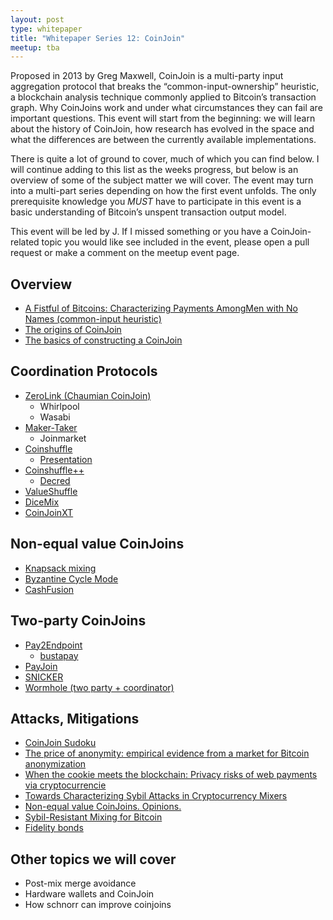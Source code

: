 ```yaml
---
layout: post
type: whitepaper
title: "Whitepaper Series 12: CoinJoin"
meetup: tba
---
```


Proposed in 2013 by Greg Maxwell, CoinJoin is a multi-party input aggregation protocol that breaks the “common-input-ownership” heuristic, a blockchain analysis technique commonly applied to Bitcoin’s transaction graph. Why CoinJoins work and under what circumstances they can fail are important questions. This event will start from the beginning: we will learn about the history of CoinJoin, how research has evolved in the space and what the differences are between the currently available implementations.

There is quite a lot of ground to cover, much of which you can find below. I will continue adding to this list as the weeks progress, but below is an overview of some of the subject matter we will cover. The event may turn into a multi-part series depending on how the first event unfolds. The only prerequisite knowledge you *MUST* have to participate in this event is a basic understanding of Bitcoin’s unspent transaction output model. 

This event will be led by J. If I missed something or you have a CoinJoin-related topic you would like see included in the event, please open a pull request or make a comment on the meetup event page. 

## Overview
- [A Fistful of Bitcoins: Characterizing Payments AmongMen with No Names (common-input heuristic)](https://cseweb.ucsd.edu/~smeiklejohn/files/imc13.pdf)
- [The origins of CoinJoin](https://bitcointalk.org/index.php?topic=279249.0)
- [The basics of constructing a CoinJoin](https://bitcoin.org/en/contracts-guide#coinjoin)

## Coordination Protocols
- [ZeroLink (Chaumian CoinJoin)](https://github.com/nopara73/ZeroLink/blob/master/README.md)
  - Whirlpool
  - Wasabi
- [Maker-Taker](https://github.com/JoinMarket-Org/JoinMarket-Docs/blob/master/High-level-design.md#maker)
  - Joinmarket
- [Coinshuffle](https://petsymposium.org/2014/papers/Ruffing.pdf)
  - [Presentation](https://pdfs.semanticscholar.org/1ed4/b1b4e2b7fd154dc3060b2382d4de79ea3994.pdf)
- [Coinshuffle++](https://www.ndss-symposium.org/wp-content/uploads/2017/09/ndss201701-4RuffingPaper.pdf)
  - [Decred](https://cspp.decred.org/)
- [ValueShuffle](https://eprint.iacr.org/2017/238.pdf)
- [DiceMix](https://eprint.iacr.org/2016/824)
- [CoinJoinXT](https://joinmarket.me/blog/blog/coinjoinxt/)

## Non-equal value CoinJoins
- [Knapsack mixing](https://www.comsys.rwth-aachen.de/fileadmin/papers/2017/2017-maurer-trustcom-coinjoin.pdf)
- [Byzantine Cycle Mode](https://bitcointalk.org/index.php?topic=752260.0)
- [CashFusion](https://github.com/cashshuffle/spec/blob/master/CASHFUSION.md)

## Two-party CoinJoins
- [Pay2Endpoint](https://blockstream.com/2018/08/08/en-improving-privacy-using-pay-to-endpoint/)
  - [bustapay](https://lists.linuxfoundation.org/pipermail/bitcoin-dev/2018-August/016340.html)
- [PayJoin](https://joinmarket.me/blog/blog/payjoin/)
- [SNICKER](https://joinmarket.me/blog/blog/snicker/)
- [Wormhole (two party + coordinator)](https://lists.linuxfoundation.org/pipermail/bitcoin-dev/2020-January/017585.html)

## Attacks, Mitigations
- [CoinJoin Sudoku](https://www.coinjoinsudoku.com/)
- [The price of anonymity: empirical evidence from a market for Bitcoin anonymization](https://academic.oup.com/cybersecurity/article/3/2/127/4057584)
- [When the cookie meets the blockchain: Privacy risks of web payments via cryptocurrencie](https://arxiv.org/pdf/1708.04748.pdf)
- [Towards Characterizing Sybil Attacks in Cryptocurrency Mixers](https://eprint.iacr.org/2019/1111.pdf)
- [Non-equal value CoinJoins. Opinions.](https://lists.linuxfoundation.org/pipermail/bitcoin-dev/2019-December/017541.html)
- [Sybil-Resistant Mixing for Bitcoin](https://people.cs.umass.edu/~gbiss/mixing.pdf)
- [Fidelity bonds](https://lists.linuxfoundation.org/pipermail/bitcoin-dev/2019-July/017169.html)

## Other topics we will cover
- Post-mix merge avoidance
- Hardware wallets and CoinJoin 
- How schnorr can improve coinjoins 
